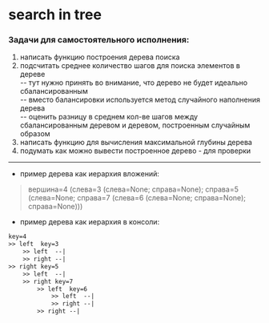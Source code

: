 # search in tree  

### Задачи для самостоятельного исполнения:  

1) написать функцию построения дерева поиска
2) подсчитать среднее количество шагов для поиска элементов в дереве    
-- тут нужно принять во внимание, что дерево не будет идеально сбалансированным    
-- вместо балансировки используется метод случайного наполнения дерева  
-- оценить разницу в среднем кол-ве шагов между сбалансированным деревом
  и деревом, построенным случайным образом  
3) написать функцию для вычисления максимальной глубины дерева  
4) подумать как можно вывести построенное дерево - для проверки  

---  

- пример дерева как иерархия вложений:  

> вершина=4 (слева=3 (слева=None; справа=None); справа=5 (слева=None; справа=7 (слева=6 (слева=None; справа=None); справа=None)))

- пример дерева как иерархия в консоли:  

```txt
key=4
>> left  key=3
	>> left  --|
	>> right --|
>> right key=5
	>> left  --|
	>> right key=7
		>> left  key=6
			>> left  --|
			>> right --|
		>> right --|
```
